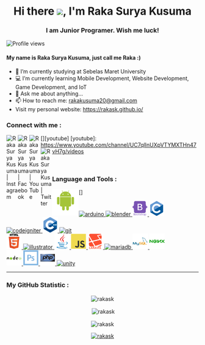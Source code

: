 <!-- ### Hi there <img src="https://media.giphy.com/media/hvRJCLFzcasrR4ia7z/giphy.gif" width="25px"> -->

<h1 align="center">Hi there <img src="https://media.giphy.com/media/hvRJCLFzcasrR4ia7z/giphy.gif" width="25px">, I'm Raka Surya Kusuma</h1>
<h3 align="center">I am Junior Programer. Wish me luck!</h3>

![Profile views](https://gpvc.arturio.dev/rakask)
<h4> My name is Raka Surya Kusuma, just call me Raka :) </h4>

- 🏫 I’m currently studying at Sebelas Maret University 
- 💻 I’m currently learning Mobile Development, Website Development, Game Development, and IoT
- 💬 Ask me about anything...
- 📫 How to reach me: rakakusuma20@gmail.com
-  Visit my personal website: https://rakask.github.io/



### Connect with me :

<!-- [<img align="left" alt="rakask" width="22px" src="https://raw.githubusercontent.com/rahuldkjain/github-profile-readme-generator/master/src/images/icons/Social/globe.svg" />][website] -->
<!-- [<img align="left" alt="Raka Surya Kusuma | LinkedIn" width="22px" src="https://raw.githubusercontent.com/rahuldkjain/github-profile-readme-generator/master/src/images/icons/Social/linkedin.svg" />][linkedin] -->
[<img align="left" alt="Raka Surya Kusuma | Instagram" width="30px" src="https://raw.githubusercontent.com/rahuldkjain/github-profile-readme-generator/master/src/images/icons/Social/instagram.svg" />][instagram]
[<img align="left" alt="Raka Surya Kusuma | Facebook" width="30px" src="https://raw.githubusercontent.com/rahuldkjain/github-profile-readme-generator/master/src/images/icons/Social/facebook.svg" />][facebook]
[<img align="left" alt="Raka Surya Kusuma | YouTube" width="30px" src="https://raw.githubusercontent.com/rahuldkjain/github-profile-readme-generator/master/src/images/icons/Social/youtube.svg" />][youtube]
[youtube]: https://www.youtube.com/channel/UC7qlInUXpVTYMXTHn47vH7g/videos
[<img align="left" alt="Raka Surya Kusuma | Twitter" width="30px" src="https://raw.githubusercontent.com/rahuldkjain/github-profile-readme-generator/master/src/images/icons/Social/twitter.svg" />][twitter]

<!-- [website]: https://rakask.github.io -->
[twitter]: ''

[facebook]: ''
[instagram]: https://instagram.com/rakasuryak_
<!-- [linkedin]: "" -->

<br/>

### Language and Tools :
<!-- <p align="left">  -->
<!--   <a href="https://developer.android.com" target="_blank"> <img src="https://raw.githubusercontent.com/devicons/devicon/master/icons/android/android-original-wordmark.svg" alt="android" width="40" height="40"/> </a> -->
  [<img align="left" alt="Raka Surya Kusuma | android" width="70px" src="https://raw.githubusercontent.com/devicons/devicon/master/icons/android/android-original-wordmark.svg" />]
  
  [android]: https://developer.android.com
  
  <a href="https://www.arduino.cc/" target="_blank"> <img src="https://cdn.worldvectorlogo.com/logos/arduino-1.svg" alt="arduino" width="40" height="40"/> </a> 
  <a href="https://www.blender.org/" target="_blank"> <img src="https://download.blender.org/branding/community/blender_community_badge_white.svg" alt="blender" width="40" height="40"/> </a> 
  <a href="https://getbootstrap.com" target="_blank"> <img src="https://raw.githubusercontent.com/devicons/devicon/master/icons/bootstrap/bootstrap-plain-wordmark.svg" alt="bootstrap" width="40" height="40"/> </a> 
  <a href="https://www.cprogramming.com/" target="_blank"> <img src="https://raw.githubusercontent.com/devicons/devicon/master/icons/c/c-original.svg" alt="c" width="40" height="40"/> </a> 
  <a href="https://codeigniter.com" target="_blank"> <img src="https://cdn.worldvectorlogo.com/logos/codeigniter.svg" alt="codeigniter" width="40" height="40"/> </a> 
  <a href="https://www.w3schools.com/cpp/" target="_blank"> <img src="https://raw.githubusercontent.com/devicons/devicon/master/icons/cplusplus/cplusplus-original.svg" alt="cplusplus" width="40" height="40"/> </a> 
  <a href="https://git-scm.com/" target="_blank"> <img src="https://www.vectorlogo.zone/logos/git-scm/git-scm-icon.svg" alt="git" width="40" height="40"/> </a> 
  <a href="https://www.w3.org/html/" target="_blank"> 
  </br> <img src="https://raw.githubusercontent.com/devicons/devicon/master/icons/html5/html5-original-wordmark.svg" alt="html5" width="40" height="40"/> </a> 
  <a href="https://www.adobe.com/in/products/illustrator.html" target="_blank"> <img src="https://www.vectorlogo.zone/logos/adobe_illustrator/adobe_illustrator-icon.svg" alt="illustrator" width="40" height="40"/> </a> 
  <a href="https://www.java.com" target="_blank"> <img src="https://raw.githubusercontent.com/devicons/devicon/master/icons/java/java-original.svg" alt="java" width="40" height="40"/> </a> 
  <a href="https://developer.mozilla.org/en-US/docs/Web/JavaScript" target="_blank"> <img src="https://raw.githubusercontent.com/devicons/devicon/master/icons/javascript/javascript-original.svg" alt="javascript" width="40" height="40"/> </a> 
  <a href="https://laravel.com/" target="_blank"> <img src="https://raw.githubusercontent.com/devicons/devicon/master/icons/laravel/laravel-plain-wordmark.svg" alt="laravel" width="40" height="40"/> </a> 
  <a href="https://mariadb.org/" target="_blank"> <img src="https://www.vectorlogo.zone/logos/mariadb/mariadb-icon.svg" alt="mariadb" width="40" height="40"/> </a> 
  <a href="https://www.mysql.com/" target="_blank"> <img src="https://raw.githubusercontent.com/devicons/devicon/master/icons/mysql/mysql-original-wordmark.svg" alt="mysql" width="40" height="40"/> </a> 
  <a href="https://www.nginx.com" target="_blank"> <img src="https://raw.githubusercontent.com/devicons/devicon/master/icons/nginx/nginx-original.svg" alt="nginx" width="40" height="40"/> </a> 
  </br>
  <a href="https://nodejs.org" target="_blank"> <img src="https://raw.githubusercontent.com/devicons/devicon/master/icons/nodejs/nodejs-original-wordmark.svg" alt="nodejs" width="40" height="40"/> </a> 
  <a href="https://www.photoshop.com/en" target="_blank"> <img src="https://raw.githubusercontent.com/devicons/devicon/master/icons/photoshop/photoshop-line.svg" alt="photoshop" width="40" height="40"/> </a> 
  <a href="https://www.php.net" target="_blank"> <img src="https://raw.githubusercontent.com/devicons/devicon/master/icons/php/php-original.svg" alt="php" width="40" height="40"/> </a> 
  <a href="https://unity.com/" target="_blank"> <img src="https://www.vectorlogo.zone/logos/unity3d/unity3d-icon.svg" alt="unity" width="40" height="40"/> </a> 
<!--   </p> -->

---

### My GitHub Statistic :

<p align="center"><img align="center" src="https://github-readme-stats.vercel.app/api/top-langs?username=rakask&show_icons=true&locale=en&layout=compact" alt="rakask" /></p>

<p align="center">&nbsp;<img align="center" src="https://github-readme-stats.vercel.app/api?username=rakask&show_icons=true&locale=en" alt="rakask" /></p>

<p align="center"><img align="center" src="https://github-readme-streak-stats.herokuapp.com/?user=rakask&" alt="rakask" /></p>

<p align="center"> <a href="https://github.com/ryo-ma/github-profile-trophy"><img src="https://github-profile-trophy.vercel.app/?username=rakask" alt="rakask" /></a> </p>




